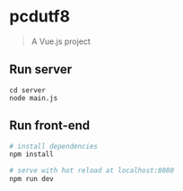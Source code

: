 # pcdutf8

> A Vue.js project

## Run server
```
cd server
node main.js
```

## Run front-end

``` bash
# install dependencies
npm install

# serve with hot reload at localhost:8080
npm run dev

```
